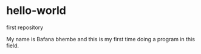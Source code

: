 # hello-world
first repository

My name is Bafana bhembe and this is my first time doing a program in this field.

